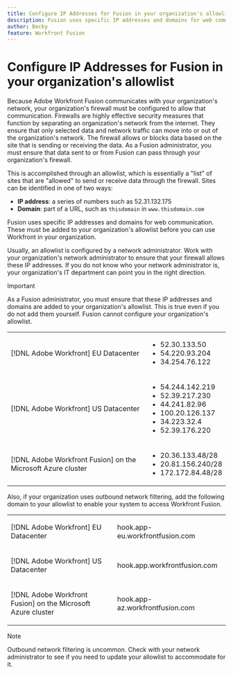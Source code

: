 ```yaml
---
title: Configure IP Addresses for Fusion in your organization's allowlist
description: Fusion uses specific IP addresses and domains for web communication. These must be added to your organization's allowlist before you can use Workfront in your organization.
author: Becky
feature: Workfront Fusion
---
```

# Configure IP Addresses for Fusion in your organization's allowlist

Because Adobe Workfront Fusion communicates with your organization's network, your organization's firewall must be configured to allow that communication. Firewalls are highly effective security measures that function by separating an organization's network from the internet. They ensure that only selected data and network traffic can move into or out of the organization's network. The firewall allows or blocks data based on the site that is sending or receiving the data. As a Fusion administrator, you must ensure that data sent to or from Fusion can pass through your organization's firewall.

This is accomplished through an allowlist, which is essentially a "list" of sites that are "allowed" to send or receive data through the firewall. Sites can be identified in one of two ways:

* **IP address**: a series of numbers such as 52.31.132.175
* **Domain**: part of a URL, such as `thisdomain` in `www.thisdomain.com`

Fusion uses specific IP addresses and domains for web communication. These must be added to your organization's allowlist before you can use Workfront in your organization.

Usually, an allowlist is configured by a network administrator. Work with your organization's network administrator to ensure that your firewall allows these IP addresses. If you do not know who your network administrator is, your organization's IT department can point you in the right direction.

>[!IMPORTANT]
>
>As a Fusion administrator, you must ensure that these IP addresses and domains are added to your organization's allowlist. This is true even if you do not add them yourself. Fusion cannot configure your organization's allowlist.

<table style="table-layout:auto"> 
 <col> 
 <col> 
 <tbody> 
  <tr> 
   <td role="rowheader">[!DNL Adobe Workfront] EU Datacenter</td> 
   <td> 
    <ul> 
     <li>52.30.133.50</li> 
     <li>54.220.93.204</li> 
     <li>34.254.76.122</li> 
    </ul> </td> 
  </tr> 
  <tr> 
   <td role="rowheader"> <p>[!DNL Adobe Workfront] US Datacenter</p> </td> 
   <td> 
    <ul> 
     <li>54.244.142.219</li> 
     <li>52.39.217.230</li> 
     <li>44.241.82.96</li>
     <li>100.20.126.137</li>
     <li>34.223.32.4</li>
     <li>52.39.176.220</li>
    </ul> </td> 
  </tr> 
  <tr> 
   <td role="rowheader">[!DNL Adobe Workfront Fusion] on the Microsoft Azure cluster</td> 
   <td> 
    <ul> 
     <li>20.36.133.48/28</li> 
     <li>20.81.156.240/28</li> 
     <li>172.172.84.48/28</li> 
    </ul> </td> 
  </tr> 
 </tbody> 
</table>

Also, if your organization uses outbound network filtering, add the following domain to your allowlist to enable your system to access Workfront Fusion.

<table style="table-layout:auto">
 <col> 
 <col> 
 <tbody> 
  <tr> 
   <td role="rowheader">[!DNL Adobe Workfront] EU Datacenter</td> 
   <td> <p> hook.app-eu.workfrontfusion.com </p> </td> 
  </tr> 
  <tr> 
   <td role="rowheader"> <p>[!DNL Adobe Workfront] US Datacenter</p> </td> 
   <td> <p>hook.app.workfrontfusion.com </p> </td> 
  </tr> 
  <tr> 
   <td role="rowheader"> <p>[!DNL Adobe Workfront Fusion] on the Microsoft Azure cluster</p> </td> 
   <td> <p>hook.app-az.workfrontfusion.com </p> </td> 
  </tr> 
 </tbody> 
</table>

>[!NOTE]
>
>Outbound network filtering is uncommon. Check with your network administrator to see if you need to update your allowlist to accommodate for it.

